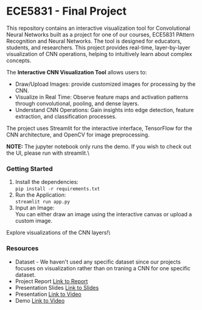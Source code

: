 # ECE5831 - Final Project

This repository contains an interactive visualization tool for Convolutional Neural Networks built as a project for one of our courses, ECE5831 PAttern Recognition and Neural Networks. The tool is designed for educators, students, and researchers. This project provides real-time, layer-by-layer visualization of CNN operations, helping to intuitively learn about complex concepts.

The **Interactive CNN Visualization Tool** allows users to:
- Draw/Upload Images: provide customized images for processing by the CNN.
- Visualize in Real Time: Observe feature maps and activation patterns through convolutional, pooling, and dense layers.
- Understand CNN Operations: Gain insights into edge detection, feature extraction, and classification processes.

The project uses Streamlit for the interactive interface, TensorFlow for the CNN architecture, and OpenCV for image preprocessing.

**NOTE:** The jupyter notebook only runs the demo. If you wish to check out the UI, please run with streamlit.\

### Getting Started
1. Install the dependencies:\
   `pip install -r requirements.txt`
2. Run the Application:\
   `streamlit run app.py`
3. Input an Image:\
   You can either draw an image using the interactive canvas or upload a custom image. 

Explore visualizations of the CNN layers!\

### Resources
* Dataset - We haven't used any specific dataset since our projects focuses on visualization rather than on traning a CNN for one specific dataset.
* Project Report [Link to Report](https://drive.google.com/file/d/1ZSVbu-SzPwG6AAwbmZQVQC5BbeE5uFE7/view?usp=drive_link)
* Presentation Slides [Link to Slides](https://drive.google.com/file/d/15AHJgBnLUnZc3_UFvz5YuQexnoxSzG9g/view?usp=drive_link)
* Presentation [Link to Video](https://youtu.be/zHOBiQmFux4)
* Demo [Link to Video](https://drive.google.com/file/d/190AmJZ7Ujdnk0YnIvN8IXVZmh7lTCw5q/view?usp=drive_link)
